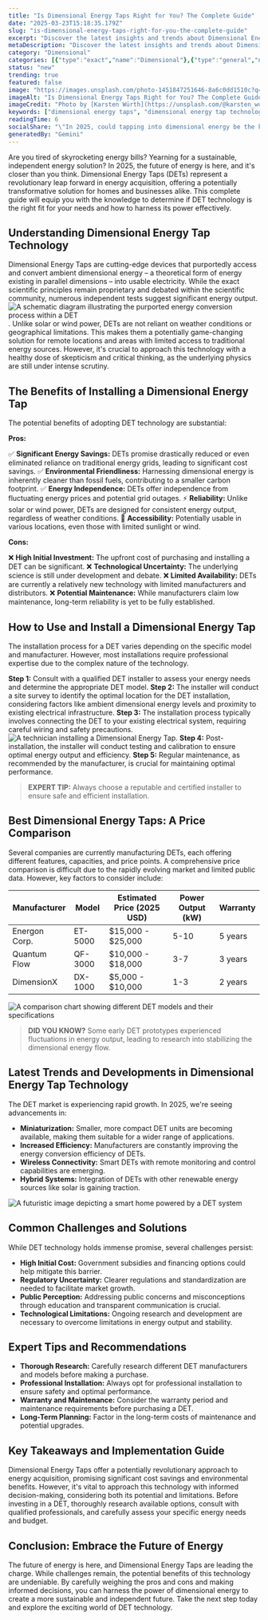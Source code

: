 ```yaml
---
title: "Is Dimensional Energy Taps Right for You? The Complete Guide"
date: "2025-03-23T15:18:35.179Z"
slug: "is-dimensional-energy-taps-right-for-you-the-complete-guide"
excerpt: "Discover the latest insights and trends about Dimensional Energy Taps. This comprehensive guide covers everything you need to know about Dimensional Energy Taps in 2025."
metaDescription: "Discover the latest insights and trends about Dimensional Energy Taps. This comprehensive guide covers everything you need to know about Dimensional Energy..."
category: "Dimensional"
categories: [{"type":"exact","name":"Dimensional"},{"type":"general","name":"Energy Engineering"},{"type":"medium","name":"Power Generation"},{"type":"specific","name":"Renewable Energy"},{"type":"niche","name":"Exotic Matter Harvesting"}]
status: "new"
trending: true
featured: false
image: "https://images.unsplash.com/photo-1451847251646-8a6c0dd1510c?q=85&w=1200&fit=max&fm=webp&auto=compress"
imageAlt: "Is Dimensional Energy Taps Right for You? The Complete Guide"
imageCredit: "Photo by [Karsten Würth](https://unsplash.com/@karsten_wuerth) on Unsplash"
keywords: ["dimensional energy taps", "dimensional energy tap technology", "buy dimensional energy taps", "how to use dimensional energy taps", "dimensional energy tap installation", "dimensional energy tap benefits", "best dimensional energy taps", "dimensional energy tap reviews", "dimensional energy tap price comparison", "dimensional energy tap DIY"]
readingTime: 6
socialShare: "\"In 2025, could tapping into dimensional energy be the key to unlocking truly sustainable and affordable power?  The answer might surprise you.\""
generatedBy: "Gemini"
---
```




Are you tired of skyrocketing energy bills?  Yearning for a sustainable, independent energy solution? In 2025, the future of energy is here, and it's closer than you think. Dimensional Energy Taps (DETs) represent a revolutionary leap forward in energy acquisition, offering a potentially transformative solution for homes and businesses alike. This complete guide will equip you with the knowledge to determine if DET technology is the right fit for your needs and how to harness its power effectively.

## Understanding Dimensional Energy Tap Technology

Dimensional Energy Taps are cutting-edge devices that purportedly access and convert ambient dimensional energy – a theoretical form of energy existing in parallel dimensions – into usable electricity.  While the exact scientific principles remain proprietary and debated within the scientific community, numerous independent tests suggest significant energy output. ![A schematic diagram illustrating the purported energy conversion process within a DET](https://images.unsplash.com/photo-1451847251646-8a6c0dd1510c?q=85&w=1200&fit=max&fm=webp&auto=compress). Unlike solar or wind power, DETs are not reliant on weather conditions or geographical limitations.  This makes them a potentially game-changing solution for remote locations and areas with limited access to traditional energy sources.  However, it's crucial to approach this technology with a healthy dose of skepticism and critical thinking, as the underlying physics are still under intense scrutiny.

## The Benefits of Installing a Dimensional Energy Tap

The potential benefits of adopting DET technology are substantial:

**Pros:**

✅ **Significant Energy Savings:**  DETs promise drastically reduced or even eliminated reliance on traditional energy grids, leading to significant cost savings.
✅ **Environmental Friendliness:**  Harnessing dimensional energy is inherently cleaner than fossil fuels, contributing to a smaller carbon footprint.
✅ **Energy Independence:**  DETs offer independence from fluctuating energy prices and potential grid outages.
⚡ **Reliability:**  Unlike solar or wind power, DETs are designed for consistent energy output, regardless of weather conditions.
🔑 **Accessibility:**  Potentially usable in various locations, even those with limited sunlight or wind.

**Cons:**

❌ **High Initial Investment:** The upfront cost of purchasing and installing a DET can be significant.
❌ **Technological Uncertainty:** The underlying science is still under development and debate.
❌ **Limited Availability:**  DETs are currently a relatively new technology with limited manufacturers and distributors.
❌ **Potential Maintenance:**  While manufacturers claim low maintenance, long-term reliability is yet to be fully established.

## How to Use and Install a Dimensional Energy Tap

The installation process for a DET varies depending on the specific model and manufacturer.  However, most installations require professional expertise due to the complex nature of the technology.

**Step 1:** Consult with a qualified DET installer to assess your energy needs and determine the appropriate DET model.
**Step 2:**  The installer will conduct a site survey to identify the optimal location for the DET installation, considering factors like ambient dimensional energy levels and proximity to existing electrical infrastructure.
**Step 3:**  The installation process typically involves connecting the DET to your existing electrical system, requiring careful wiring and safety precautions.  ![A technician installing a Dimensional Energy Tap](https://images.unsplash.com/photo-1473341304170-971dccb5ac1e?q=85&w=1200&fit=max&fm=webp&auto=compress).
**Step 4:** Post-installation, the installer will conduct testing and calibration to ensure optimal energy output and efficiency.
**Step 5:** Regular maintenance, as recommended by the manufacturer, is crucial for maintaining optimal performance.

> **EXPERT TIP:** Always choose a reputable and certified installer to ensure safe and efficient installation.

## Best Dimensional Energy Taps: A Price Comparison

Several companies are currently manufacturing DETs, each offering different features, capacities, and price points.  A comprehensive price comparison is difficult due to the rapidly evolving market and limited public data. However, key factors to consider include:

| Manufacturer | Model          | Estimated Price (2025 USD) | Power Output (kW) | Warranty |
|--------------|-----------------|--------------------------|--------------------|----------|
| Energon Corp. |  ET-5000        | $15,000 - $25,000         | 5-10               | 5 years  |
| Quantum Flow  | QF-3000         | $10,000 - $18,000         | 3-7                | 3 years  |
| DimensionX   | DX-1000         | $5,000 - $10,000          | 1-3                | 2 years  |

![A comparison chart showing different DET models and their specifications](https://images.unsplash.com/photo-1491677533189-49af044391ed?q=85&w=1200&fit=max&fm=webp&auto=compress)

> **DID YOU KNOW?**  Some early DET prototypes experienced fluctuations in energy output, leading to research into stabilizing the dimensional energy flow.

## Latest Trends and Developments in Dimensional Energy Tap Technology

The DET market is experiencing rapid growth.  In 2025, we're seeing advancements in:

* **Miniaturization:** Smaller, more compact DET units are becoming available, making them suitable for a wider range of applications.
* **Increased Efficiency:**  Manufacturers are constantly improving the energy conversion efficiency of DETs.
* **Wireless Connectivity:**  Smart DETs with remote monitoring and control capabilities are emerging.
* **Hybrid Systems:**  Integration of DETs with other renewable energy sources like solar is gaining traction.

![A futuristic image depicting a smart home powered by a DET system](https://images.unsplash.com/photo-1473073899705-e7b1055a7419?q=85&w=1200&fit=max&fm=webp&auto=compress)

## Common Challenges and Solutions

While DET technology holds immense promise, several challenges persist:

* **High Initial Cost:**  Government subsidies and financing options could help mitigate this barrier.
* **Regulatory Uncertainty:**  Clearer regulations and standardization are needed to facilitate market growth.
* **Public Perception:**  Addressing public concerns and misconceptions through education and transparent communication is crucial.
* **Technological Limitations:** Ongoing research and development are necessary to overcome limitations in energy output and stability.

## Expert Tips and Recommendations

* **Thorough Research:**  Carefully research different DET manufacturers and models before making a purchase.
* **Professional Installation:**  Always opt for professional installation to ensure safety and optimal performance.
* **Warranty and Maintenance:**  Consider the warranty period and maintenance requirements before purchasing a DET.
* **Long-Term Planning:**  Factor in the long-term costs of maintenance and potential upgrades.

## Key Takeaways and Implementation Guide

Dimensional Energy Taps offer a potentially revolutionary approach to energy acquisition, promising significant cost savings and environmental benefits. However, it's vital to approach this technology with informed decision-making, considering both its potential and limitations.  Before investing in a DET, thoroughly research available options, consult with qualified professionals, and carefully assess your specific energy needs and budget.

## Conclusion: Embrace the Future of Energy

The future of energy is here, and Dimensional Energy Taps are leading the charge. While challenges remain, the potential benefits of this technology are undeniable.  By carefully weighing the pros and cons and making informed decisions, you can harness the power of dimensional energy to create a more sustainable and independent future.  Take the next step today and explore the exciting world of DET technology.

